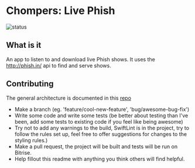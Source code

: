 # Chompers: Live Phish
![status](https://www.bitrise.io/app/b1ca00282162f441/status.svg?token=QCr0UaTgB_z5r4tV2zzX3g)


## What is it

An app to listen to and download live Phish shows. It uses the http://phish.in/ api to find and serve shows.

## Contributing

The general architecture is documented in this [repo](https://github.com/ahartwel/What-Does-The-New-York-Times-Think-Of-)

- Make a branch (eg. 'feature/cool-new-feature', 'bug/awesome-bug-fix')
- Write some code and write some tests (be better about testing than I've been, add some tests to existing code if you feel like being awesome)
- Try not to add any warnings to the build, SwiftLint is in the project, try to follow the rules set up, feel free to offer suggestions for changes to the styling rules.)
- Make a pull request, the project will be built and tests will be run on Bitrise. 
- Help fillout this readme with anything you think others will find helpful.
